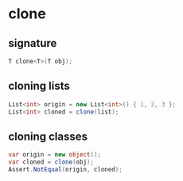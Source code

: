 # clone

## signature

```csharp
T clone<T>(T obj);
```

## cloning lists

```csharp
List<int> origin = new List<int>() { 1, 2, 3 };
List<int> cloned = clone(list);
```

## cloning classes

```csharp
var origin = new object();
var cloned = clone(obj);
Assert.NotEqual(origin, cloned);
```